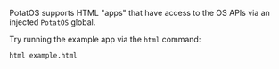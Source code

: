 PotatOS supports HTML "apps" that have access to the OS APIs via an injected `PotatOS` global.

Try running the example app via the `html` command:

```
html example.html
```